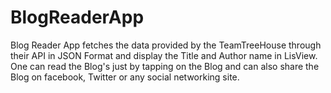 # BlogReaderApp
Blog Reader App fetches the data provided by the TeamTreeHouse through their API in JSON Format and display the Title and Author name in LisView.
One can read the Blog's just by tapping on the Blog and can also share the Blog on facebook, Twitter or any social networking site.


